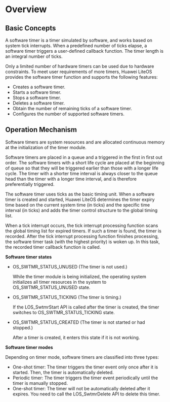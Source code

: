 # Overview<a name="EN-US_TOPIC_0311018425"></a>

## Basic Concepts<a name="en-us_topic_0175230194_section50571083144137"></a>

A software timer is a timer simulated by software, and works based on system tick interrupts. When a predefined number of ticks elapse, a software timer triggers a user-defined callback function. The timer length is an integral number of ticks.

Only a limited number of hardware timers can be used due to hardware constraints. To meet user requirements of more timers, Huawei LiteOS provides the software timer function and supports the following features:

-   Creates a software timer.
-   Starts a software timer.
-   Stops a software timer.
-   Deletes a software timer.
-   Obtain the number of remaining ticks of a software timer.
-   Configures the number of supported software timers.

## Operation Mechanism<a name="en-us_topic_0175230194_section2437362619634"></a>

Software timers are system resources and are allocated continuous memory at the initialization of the timer module.

Software timers are placed in a queue and a triggered in the first in first out order. The software timers with a short life cycle are placed at the beginning of queue so that they will be triggered earlier than those with a longer life cycle. The timer with a shorter time interval is always closer to the queue head than the timer with a longer time interval, and is therefore preferentially triggered.

The software timer uses ticks as the basic timing unit. When a software timer is created and started, Huawei LiteOS determines the timer expiry time based on the current system time \(in ticks\) and the specific time interval \(in ticks\) and adds the timer control structure to the global timing list.

When a tick interrupt occurs, the tick interrupt processing function scans the global timing list for expired timers. If such a timer is found, the timer is recorded. After the tick interrupt processing function finishes processing, the software timer task \(with the highest priority\) is woken up. In this task, the recorded timer callback function is called.

**Software timer states**

-   OS\_SWTMR\_STATUS\_UNUSED \(The timer is not used.\)

    While the timer module is being initialized, the operating system initializes all timer resources in the system to OS\_SWTMR\_STATUS\_UNUSED state.


-   OS\_SWTMR\_STATUS\_TICKING \(The timer is timing.\)

    If the LOS\_SwtmrStart API is called after the timer is created, the timer switches to OS\_SWTMR\_STATUS\_TICKING state.

-   OS\_SWTMR\_STATUS\_CREATED \(The timer is not started or had stopped.\)

    After a timer is created, it enters this state if it is not working.


**Software timer modes**

Depending on timer mode, software timers are classified into three types:

-   One-shot timer: The timer triggers the timer event only once after it is started. Then, the timer is automatically deleted.
-   Periodic timer: The timer triggers the timer event periodically until the timer is manually stopped.
-   One-shot timer: The timer will not be automatically deleted after it expires. You need to call the LOS\_SwtmrDelete API to delete this timer.

